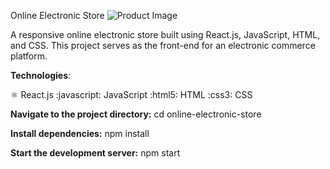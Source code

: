 Online Electronic Store
![Product Image](https://i.imgur.com/JRsK0d9.jpg)


A responsive online electronic store built using React.js, JavaScript, HTML, and CSS. This project serves as the front-end for an electronic commerce platform.

**Technologies**:

:atom_symbol: React.js
:javascript: JavaScript
:html5: HTML
:css3: CSS


**Navigate to the project directory:**
cd online-electronic-store



**Install dependencies:**
npm install


**Start the development server:**
npm start


